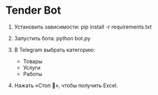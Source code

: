 # Tender Bot

1. Установить зависимости:
   pip install -r requirements.txt

2. Запустить бота:
   python bot.py

3. В Telegram выбрать категорию:
   - Товары
   - Услуги
   - Работы

4. Нажать «Стоп 🛑», чтобы получить Excel.

